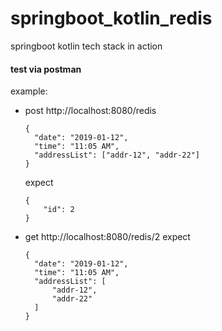 # springboot_kotlin_redis
springboot kotlin tech stack in action

#### test via postman
example:
- post http://localhost:8080/redis
  ```
  {
    "date": "2019-01-12",
    "time": "11:05 AM",
    "addressList": ["addr-12", "addr-22"]
  }
  ```
  expect
  ```
  {
      "id": 2
  }
  ```
 
- get http://localhost:8080/redis/2
  expect
  ```
  {
    "date": "2019-01-12",
    "time": "11:05 AM",
    "addressList": [
        "addr-12",
        "addr-22"
    ]
  }
  ```
